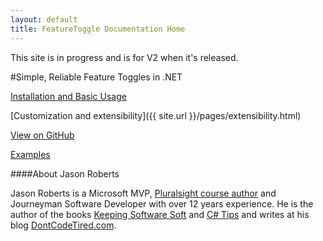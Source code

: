 ```yaml
---
layout: default
title: FeatureToggle Documentation Home
---
```


This site is in progress and is for V2 when it's released.

#Simple, Reliable Feature Toggles in .NET

[Installation and Basic Usage](/pages/usage.html)

[Customization and extensibility]({{ site.url }}/pages/extensibility.html)

[View on GitHub](https://github.com/jason-roberts/FeatureToggle)

[Examples](https://github.com/jason-roberts/FeatureToggle/tree/master/src/Examples)


####About Jason Roberts

Jason Roberts is a Microsoft MVP, [Pluralsight course author](http://pluralsight.com/training/Authors/Details/jason-roberts) and Journeyman Software Developer with over 12 years experience. He is the author of the books [Keeping Software Soft](http://KeepingSoftwareSoft.com) and [C# Tips](http://bit.ly/sharpbook) and writes at his blog [DontCodeTired.com](http://dontcodetired.com). 
